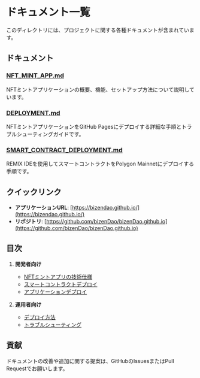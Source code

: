 # ドキュメント一覧

このディレクトリには、プロジェクトに関する各種ドキュメントが含まれています。

## ドキュメント

### [NFT_MINT_APP.md](./NFT_MINT_APP.md)
NFTミントアプリケーションの概要、機能、セットアップ方法について説明しています。

### [DEPLOYMENT.md](./DEPLOYMENT.md)
NFTミントアプリケーションをGitHub Pagesにデプロイする詳細な手順とトラブルシューティングガイドです。

### [SMART_CONTRACT_DEPLOYMENT.md](./SMART_CONTRACT_DEPLOYMENT.md)
REMIX IDEを使用してスマートコントラクトをPolygon Mainnetにデプロイする手順です。

## クイックリンク

- **アプリケーションURL**: [https://bizendao.github.io/](https://bizendao.github.io/)
- **リポジトリ**: [https://github.com/bizenDao/bizenDao.github.io](https://github.com/bizenDao/bizenDao.github.io)

## 目次

1. **開発者向け**
   - [NFTミントアプリの技術仕様](./NFT_MINT_APP.md)
   - [スマートコントラクトデプロイ](./SMART_CONTRACT_DEPLOYMENT.md)
   - [アプリケーションデプロイ](./DEPLOYMENT.md)

2. **運用者向け**
   - [デプロイ方法](./DEPLOYMENT.md#デプロイ手順)
   - [トラブルシューティング](./DEPLOYMENT.md#トラブルシューティング)

## 貢献

ドキュメントの改善や追加に関する提案は、GitHubのIssuesまたはPull Requestでお願いします。